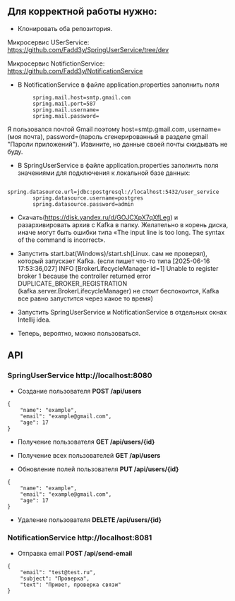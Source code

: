  ## Для корректной работы нужно:

- Клонировать оба репозитория.

Микросервис USerService:
https://github.com/Fadd3y/SpringUserService/tree/dev

Микросервис NotifictionService:
https://github.com/Fadd3y/NotificationService

- В NotificationService в файле application.properties заполнить поля 
```
        spring.mail.host=smtp.gmail.com
        spring.mail.port=587
        spring.mail.username=
        spring.mail.password=
```
Я пользовался почтой Gmail поэтому host=smtp.gmail.com, username=(моя почта), password=(пароль сгенерированный в разделе gmail "Пароли приложений"). Извините, но данные своей почты скидывать не буду.

- В SpringUserService в файле application.properties заполнить поля значениями для подключения к локальной базе данных:
```
        spring.datasource.url=jdbc:postgresql://localhost:5432/user_service
        spring.datasource.username=postgres
        spring.datasource.password=admin
```
- Скачать(https://disk.yandex.ru/d/GOJCXpX7qXfLeg) и разархивировать архив с Kafka в папку. Желательно в корень диска, иначе могут быть ошибки типа «The input line is too long. The syntax of the command is incorrect».

- Запустить start.bat(Windows)/start.sh(Linux. сам не проверял), который запускает Kafka. (если пишет что-то типа [2025-06-16 17:53:36,027] INFO [BrokerLifecycleManager id=1] Unable to register broker 1 because the controller returned error DUPLICATE_BROKER_REGISTRATION (kafka.server.BrokerLifecycleManager) не стоит беспокоится, Kafka все равно запустится через какое то время)

- Запустить SpringUserService и NotificationService в отдельных окнах Intellij idea.

- Теперь, вероятно, можно пользоваться.

## API
### SpringUserService http://localhost:8080

- Создание пользователя          __POST /api/users__
```
{
    "name": "example",
    "email": "example@gmail.com",
    "age": 17
}
```
- Получение пользователя         __GET /api/users/{id}__

- Получение всех пользователей   __GET /api/users__     

- Обновление полей пользователя  __PUT /api/users/{id}__
```
{
    "name": "example",
    "email": "example@gmail.com",
    "age": 17
}
```
- Удаление пользователя          __DELETE /api/users/{id}__

### NotificationService http://localhost:8081

- Отправка email                  __POST /api/send-email__
```
{
    "email": "test@test.ru",
    "subject": "Проверка",
    "text": "Привет, проверка связи"
}
```
